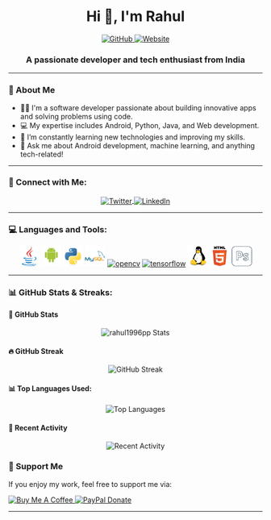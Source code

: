 <h1 align="center">Hi 👋, I'm Rahul</h1>
<p align="center">
  <a href="https://github.com/rahul1996pp">
    <img src="https://img.shields.io/badge/GitHub-rahul1996pp-181717?style=flat&logo=github" alt="GitHub" />
  </a>
  <a href="https://mytrickstuff.com">
    <img src="https://img.shields.io/badge/Website-mytrickstuff.com-333333?style=flat&logo=internet-explorer" alt="Website" />
  </a>
</p>

<h3 align="center">A passionate developer and tech enthusiast from India</h3>

---

### 🚀 About Me

- 👨‍💻 I'm a software developer passionate about building innovative apps and solving problems using code.
- 💻 My expertise includes Android, Python, Java, and Web development.
- 🌱 I’m constantly learning new technologies and improving my skills.
- 💬 Ask me about Android development, machine learning, and anything tech-related!

---

### 📢 Connect with Me:

<p align="center">
  <a href="https://twitter.com/rahul1996p" target="blank">
    <img align="center" src="https://cdn.jsdelivr.net/npm/simple-icons@3.0.1/icons/twitter.svg" alt="Twitter" height="30" width="40" />
  </a>
  <a href="https://www.linkedin.com/in/rahul1996pp/" target="blank">
    <img align="center" src="https://cdn.jsdelivr.net/npm/simple-icons@3.0.1/icons/linkedin.svg" alt="LinkedIn" height="30" width="40" />
  </a>
</p>

---

### 💻 Languages and Tools:

<p align="center">
  <a href="https://www.java.com/" target="_blank"><img src="https://raw.githubusercontent.com/devicons/devicon/master/icons/java/java-original.svg" alt="java" width="40" height="40"/></a>
  <a href="https://developer.android.com" target="_blank"><img src="https://raw.githubusercontent.com/devicons/devicon/master/icons/android/android-original-wordmark.svg" alt="android" width="40" height="40" /></a>
  <a href="https://www.python.org" target="_blank"><img src="https://raw.githubusercontent.com/devicons/devicon/master/icons/python/python-original.svg" alt="python" width="40" height="40" /></a>
  <a href="https://www.mysql.com/" target="_blank"><img src="https://raw.githubusercontent.com/devicons/devicon/master/icons/mysql/mysql-original-wordmark.svg" alt="mysql" width="40" height="40" /></a>
  <a href="https://opencv.org/" target="_blank"><img src="https://www.vectorlogo.zone/logos/opencv/opencv-icon.svg" alt="opencv" width="40" height="40" /></a>
  <a href="https://www.tensorflow.org" target="_blank"><img src="https://www.vectorlogo.zone/logos/tensorflow/tensorflow-icon.svg" alt="tensorflow" width="40" height="40" /></a>
  <a href="https://www.linux.org/" target="_blank"><img src="https://raw.githubusercontent.com/devicons/devicon/master/icons/linux/linux-original.svg" alt="linux" width="40" height="40" /></a>
  <a href="https://www.w3.org/html/" target="_blank"><img src="https://raw.githubusercontent.com/devicons/devicon/master/icons/html5/html5-original-wordmark.svg" alt="html5" width="40" height="40" /></a>
  <a href="https://www.photoshop.com/en" target="_blank"><img src="https://raw.githubusercontent.com/devicons/devicon/master/icons/photoshop/photoshop-line.svg" alt="photoshop" width="40" height="40" /></a>
</p>

---

### 📊 GitHub Stats & Streaks:

#### 👑 GitHub Stats

<p align="center">
  <img src="https://github-readme-stats.vercel.app/api?username=rahul1996pp&show_icons=true&hide_title=true&count_private=true&hide=prs&theme=radical" alt="rahul1996pp Stats" />
</p>

#### 🔥 GitHub Streak

<p align="center">
  <img src="https://github-readme-streak-stats.herokuapp.com/?user=rahul1996pp&theme=radical" alt="GitHub Streak" />
</p>

#### 📊 Top Languages Used:

<p align="center">
  <img src="https://github-readme-stats.vercel.app/api/top-langs/?username=rahul1996pp&show_icons=true&hide_title=true&layout=compact&theme=radical" alt="Top Languages" />
</p>

#### 📝 Recent Activity

<p align="center">
  <img src="https://activity-graph.herokuapp.com/graph?username=rahul1996pp&theme=github" alt="Recent Activity" />
</p>


### 🙏 Support Me

If you enjoy my work, feel free to support me via:

<a href="https://www.buymeacoffee.com/Rahul19p" target="_blank">
  <img src="https://cdn.buymeacoffee.com/buttons/v2/default-blue.png" alt="Buy Me A Coffee" style="height: 10% !important;width: 25% !important;" />
</a>
<a href="https://www.paypal.me/RahulPujari" target="_blank">
  <img src="https://i.imgur.com/9YC5tQ5.png" alt="PayPal Donate" style="height: 10% !important;width: 25% !important;" />
</a>

---
